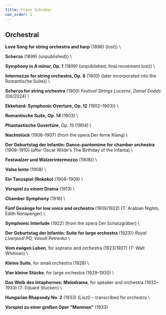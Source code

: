 ```yaml
---
title: Franz Schreker
nav_order: 1
---
```



## Orchestral

**Love Song for string orchestra and harp** (1896) (lost)} \\

**Scherzo** (1899) (unpublished)} \\

**Symphony in A minor, Op. 1** (1899) (unpublished, final movement lost)} \\

**Intermezzo for string orchestra, Op. 8** (1900) (later incorporated into the Romantische Suite)} \\

**Scherzo for string orchestra** (1900)  *Festival Strings Lucerne, Daniel Dodds* (06/2024) \\

**Ekkehard: Symphonic Overture, Op. 12** (1902–1903)} \\

**Romantische Suite, Op. 14** (1903) \\

**Phantastische Ouvertüre**, Op. 15 (1904) \\

**Nachtstück** (1906–1907) (from the opera Der ferne Klang) \\

**Der Geburtstag der Infantin: Dance-pantomime for chamber orchestra** (1908–1910) (after Oscar Wilde's The Birthday of the Infanta) \\

**Festwalzer und Walzerintermezzo** (1908)} \\

**Valse lente** (1908) \\

**Ein Tanzspiel (Rokoko)** (1908–1909) \\

**Vorspiel zu einem Drama** (1913) \\

**Chamber Symphony** (1916) \\

**Fünf Gesänge for low voice and orchestra** (1909/1922) (T: Arabian Nights, Edith Ronsperger) \\

**Symphonic Interlude** (1922) (from the opera Der Schatzgräber) \\

**Der Geburtstag der Infantin: Suite for large orchestra** (1923)} *Royal Liverpool PO, Vassili Petrenko* \\

**Vom ewigen Leben**, for soprano and orchestra (1923/1927) (T: Walt Whitman) \\

**Kleine Suite**, for small orchestra (1928) \\

**Vier kleine Stücke**, for large orchestra (1929–1930) \\

**Das Weib des Intaphernes: Melodrama**, for speaker and orchestra (1932–1933) (T: Eduard Stucken) \\

**Hungarian Rhapsody No. 2** (1933) (Liszt) – transcribed for orchestra \\

**Vorspiel zu einer großen Oper "Memnon"** (1933)

